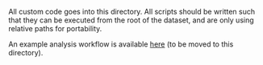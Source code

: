 All custom code goes into this directory. All scripts should be written such
that they can be executed from the root of the dataset, and are only using
relative paths for portability.

An example analysis workflow is available [here](https://github.com/gshafiei/rbc_data_analysis) (to be moved to this directory).
